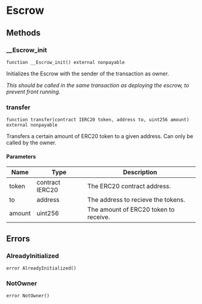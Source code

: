 # Escrow









## Methods

### __Escrow_init

```solidity
function __Escrow_init() external nonpayable
```

Initializes the Escrow with the sender of the transaction as owner.

*This should be called in the same transaction as deploying the escrow, to prevent front running.*


### transfer

```solidity
function transfer(contract IERC20 token, address to, uint256 amount) external nonpayable
```

Transfers a certain amount of ERC20 token to a given address. Can only be called by the owner.



#### Parameters

| Name | Type | Description |
|---|---|---|
| token | contract IERC20 | The ERC20 contract address. |
| to | address | The address to recieve the tokens. |
| amount | uint256 | The amount of ERC20 token to receive. |




## Errors

### AlreadyInitialized

```solidity
error AlreadyInitialized()
```






### NotOwner

```solidity
error NotOwner()
```







